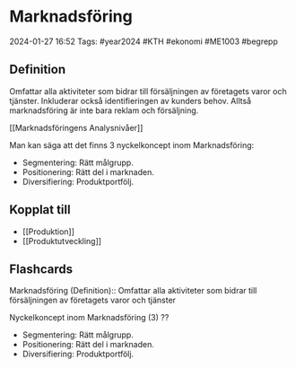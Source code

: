 # Marknadsföring

2024-01-27 16:52
Tags: #year2024 #KTH #ekonomi #ME1003 #begrepp

## Definition

Omfattar alla aktiviteter som bidrar till försäljningen av företagets varor och tjänster. Inkluderar också identifieringen av kunders behov. Alltså marknadsföring är inte bara reklam och försäljning.

[[Marknadsföringens Analysnivåer]]

Man kan säga att det finns 3 nyckelkoncept inom Marknadsföring:

- Segmentering: Rätt målgrupp.
- Positionering: Rätt del i marknaden.
- Diversifiering: Produktportfölj.

## Kopplat till

- [[Produktion]]
- [[Produktutveckling]]

## Flashcards

Marknadsföring (Definition):: Omfattar alla aktiviteter som bidrar till försäljningen av företagets varor och tjänster
<!--SR:!2024-02-02,3,250!2024-02-20,17,290-->

Nyckelkoncept inom Marknadsföring (3)
??
- Segmentering: Rätt målgrupp.
- Positionering: Rätt del i marknaden.
- Diversifiering: Produktportfölj.
<!--SR:!2024-02-03,1,212!2024-02-18,12,272-->
